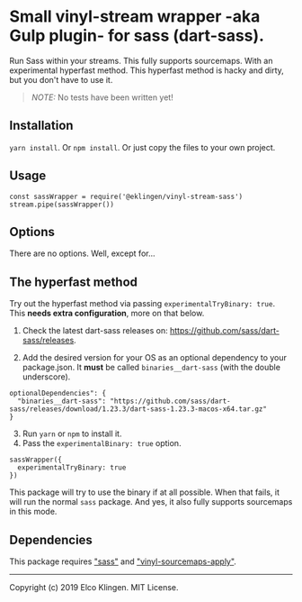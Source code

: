 
# Small vinyl-stream wrapper -aka Gulp plugin- for sass (dart-sass).

Run Sass within your streams. This fully supports sourcemaps. With an experimental hyperfast method.
This hyperfast method is hacky and dirty, but you don't have to use it.

> *NOTE:* No tests have been written yet!

## Installation

`yarn install`. Or `npm install`. Or just copy the files to your own project.

## Usage

```
const sassWrapper = require('@eklingen/vinyl-stream-sass')
stream.pipe(sassWrapper())
```

## Options

There are no options. Well, except for...

## The hyperfast method

Try out the hyperfast method via passing `experimentalTryBinary: true`. This **needs extra configuration**, more on that below.

1. Check the latest dart-sass releases on: https://github.com/sass/dart-sass/releases.

2. Add the desired version for your OS as an optional dependency to your package.json. It **must** be called `binaries__dart-sass` (with the double underscore).

```
optionalDependencies": {
  "binaries__dart-sass": "https://github.com/sass/dart-sass/releases/download/1.23.3/dart-sass-1.23.3-macos-x64.tar.gz"
}
```

3. Run `yarn` or `npm` to install it.
4. Pass the `experimentalBinary: true` option.

```
sassWrapper({
  experimentalTryBinary: true
})
```

This package will try to use the binary if at all possible. When that fails, it will run the normal `sass` package.
And yes, it also fully supports sourcemaps in this mode.

## Dependencies

This package requires ["sass"](https://www.npmjs.com/package/sass) and ["vinyl-sourcemaps-apply"](https://www.npmjs.com/package/vinyl-sourcemaps-apply).

---

Copyright (c) 2019 Elco Klingen. MIT License.
